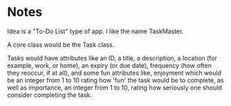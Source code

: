 # Notes

Idea is a "To-Do List" type of app. I like the name TaskMaster.

A core class would be the Task class.

Tasks would have attributes like an ID, a title, a description, a location
(for example, work, or home), an expiry (or due date), frequency (how often
they reoccur, if at all), and some fun attributes like, enjoyment which would
be an integer from 1 to 10 rating how 'fun' the task would be to complete,
as well as importance, an integer from 1 to 10, rating how seriously one
should consider completing the task.



